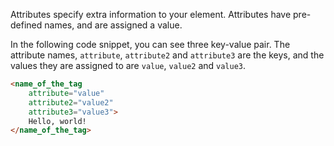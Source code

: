 Attributes specify extra information to your element. Attributes have pre-defined names, and are assigned a value.

In the following code snippet, you can see three key-value pair. The attribute names, `attribute`, `attribute2` and `attribute3` are the keys, and the values they are assigned to are `value`, `value2` and `value3`.

```html
<name_of_the_tag
    attribute="value"
    attribute2="value2"
    attribute3="value3">
    Hello, world!
</name_of_the_tag>
```
